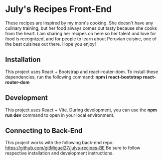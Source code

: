 # July's Recipes Front-End

These recipes are inspired by my mom&apos;s cooking. She doesn&apos;t have any culinary training, but her food always comes out tasty because she cooks from the heart. I am sharing her recipes on here so her talent and love for food is recognized, and for people to learn about Peruvian cuisine, one of the best cuisines out there. Hope you enjoy!

## Installation

This project uses React + Bootstrap and react-router-dom. To install these dependencies, run the following command:
**npm i react-bootstrap react-router-dom**

## Development

This project uses React + Vite. During development, you can use the **npm run dev** command to open in your local environment.

## Connecting to Back-End

This project works with the following back-end repo: https://github.com/gitMiguel27/julys-recipes-BE Be sure to follow respective installation and development instructions.
